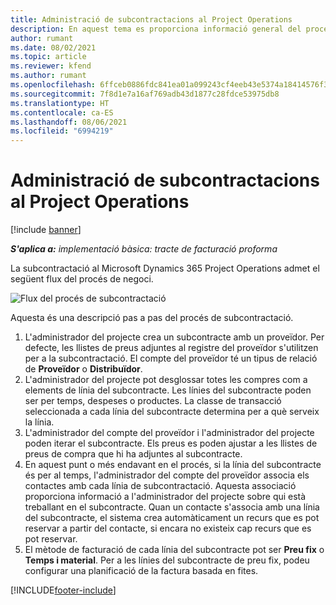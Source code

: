 ```yaml
---
title: Administració de subcontractacions al Project Operations
description: En aquest tema es proporciona informació general del procés d'administració de subcontractació d'extrem a extrem al Microsoft Dynamics 365 Project Operations.
author: rumant
ms.date: 08/02/2021
ms.topic: article
ms.reviewer: kfend
ms.author: rumant
ms.openlocfilehash: 6ffceb0886fdc841ea01a099243cf4eeb43e5374a18414576f3639a3e50857fd
ms.sourcegitcommit: 7f8d1e7a16af769adb43d1877c28fdce53975db8
ms.translationtype: HT
ms.contentlocale: ca-ES
ms.lasthandoff: 08/06/2021
ms.locfileid: "6994219"
---
```

# <a name="subcontract-management-in-project-operations"></a>Administració de subcontractacions al Project Operations

[!include [banner](../../includes/dataverse-preview.md)]

_**S'aplica a:** implementació bàsica: tracte de facturació proforma_

La subcontractació al Microsoft Dynamics 365 Project Operations admet el següent flux del procés de negoci.

![Flux del procés de subcontractació](../media/SubcontractingProcessFlow.png)

Aquesta és una descripció pas a pas del procés de subcontractació.

1. L'administrador del projecte crea un subcontracte amb un proveïdor. Per defecte, les llistes de preus adjuntes al registre del proveïdor s'utilitzen per a la subcontractació. El compte del proveïdor té un tipus de relació de **Proveïdor** o **Distribuïdor**.
2. L'administrador del projecte pot desglossar totes les compres com a elements de línia del subcontracte. Les línies del subcontracte poden ser per temps, despeses o productes. La classe de transacció seleccionada a cada línia del subcontracte determina per a què serveix la línia.
3. L'administrador del compte del proveïdor i l'administrador del projecte poden iterar el subcontracte. Els preus es poden ajustar a les llistes de preus de compra que hi ha adjuntes al subcontracte.
4. En aquest punt o més endavant en el procés, si la línia del subcontracte és per al temps, l'administrador del compte del proveïdor associa els contactes amb cada línia de subcontractació. Aquesta associació proporciona informació a l'administrador del projecte sobre qui està treballant en el subcontracte. Quan un contacte s'associa amb una línia del subcontracte, el sistema crea automàticament un recurs que es pot reservar a partir del contacte, si encara no existeix cap recurs que es pot reservar.
5. El mètode de facturació de cada línia del subcontracte pot ser **Preu fix** o **Temps i material**. Per a les línies del subcontracte de preu fix, podeu configurar una planificació de la factura basada en fites.

[!INCLUDE[footer-include](../../includes/footer-banner.md)]
